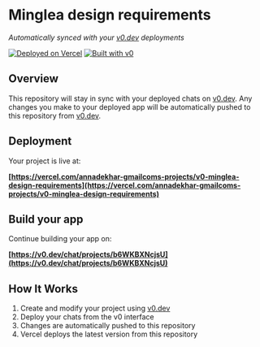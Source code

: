 # Minglea design requirements

*Automatically synced with your [v0.dev](https://v0.dev) deployments*

[![Deployed on Vercel](https://img.shields.io/badge/Deployed%20on-Vercel-black?style=for-the-badge&logo=vercel)](https://vercel.com/annadekhar-gmailcoms-projects/v0-minglea-design-requirements)
[![Built with v0](https://img.shields.io/badge/Built%20with-v0.dev-black?style=for-the-badge)](https://v0.dev/chat/projects/b6WKBXNcjsU)

## Overview

This repository will stay in sync with your deployed chats on [v0.dev](https://v0.dev).
Any changes you make to your deployed app will be automatically pushed to this repository from [v0.dev](https://v0.dev).

## Deployment

Your project is live at:

**[https://vercel.com/annadekhar-gmailcoms-projects/v0-minglea-design-requirements](https://vercel.com/annadekhar-gmailcoms-projects/v0-minglea-design-requirements)**

## Build your app

Continue building your app on:

**[https://v0.dev/chat/projects/b6WKBXNcjsU](https://v0.dev/chat/projects/b6WKBXNcjsU)**

## How It Works

1. Create and modify your project using [v0.dev](https://v0.dev)
2. Deploy your chats from the v0 interface
3. Changes are automatically pushed to this repository
4. Vercel deploys the latest version from this repository